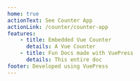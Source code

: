 ```yaml
---
home: true
actionText: See Counter App
actionLink: /counter/counter-app
features:
    - title: Embedded Vue Counter
      details: A Vue Counter
    - title: Fun Docs made with VuePress
      details: This entire doc
footer: Developed using VuePress
---
```

<my-header></my-header>
